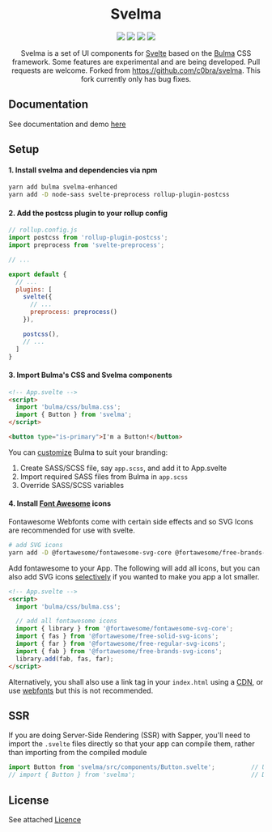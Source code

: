 <h1 align="center">Svelma</h1>

<div align="center">

<a href="https://www.npmjs.com/package/svelma-enhanced"><img src="https://img.shields.io/npm/v/svelma-enhanced.svg" /></a>
<a href="https://www.npmjs.com/package/svelma-enhanced"><img src="https://img.shields.io/npm/l/svelma-enhanced.svg" /></a>
<a href="https://www.npmjs.com/package/svelma-enhanced"><img src="https://img.shields.io/npm/dm/svelma-enhanced"></a>
<a href="https://travis-ci.org/saravanabalagi/svelma"><img src="https://travis-ci.org/saravanabalagi/svelma.svg?branch=master"></a>

Svelma is a set of UI components for [Svelte](https://svelte.dev) based on the [Bulma](http://bulma.io) CSS framework. Some features are experimental and are being developed. Pull requests are welcome. Forked from https://github.com/c0bra/svelma. This fork currently only has bug fixes.

</div>

## Documentation

See documentation and demo [here](https://saravanabalagi.github.io/svelma)

## Setup

#### 1. Install svelma and dependencies via npm

```sh
yarn add bulma svelma-enhanced
yarn add -D node-sass svelte-preprocess rollup-plugin-postcss
```

#### 2. Add the postcss plugin to your rollup config

```js
// rollup.config.js
import postcss from 'rollup-plugin-postcss';
import preprocess from 'svelte-preprocess';

// ...

export default {
  // ...
  plugins: [
    svelte({
      // ...
      preprocess: preprocess()
    }),

    postcss(),
    // ...
  ]
}
```

#### 3. Import Bulma's CSS and Svelma components

```html
<!-- App.svelte -->
<script>
  import 'bulma/css/bulma.css';
  import { Button } from 'svelma';
</script>

<button type="is-primary">I'm a Button!</button>
```
You can [customize](https://bulma.io/documentation/customize/with-node-sass/#6-add-your-own-bulma-styles) Bulma to suit your branding:

1. Create SASS/SCSS file, say `app.scss`, and add it to App.svelte
1. Import required SASS files from Bulma in `app.scss`
1. Override SASS/SCSS variables

#### 4. Install [Font Awesome](https://fontawesome.com/) icons

Fontawesome Webfonts come with certain side effects and so SVG Icons are recommended for use with svelte.

```sh
# add SVG icons
yarn add -D @fortawesome/fontawesome-svg-core @fortawesome/free-brands-svg-icons @fortawesome/free-regular-svg-icons @fortawesome/free-solid-svg-icons
```

Add fontawesome to your App. The following will add all icons, but you can also add SVG icons [selectively](https://fontawesome.com/how-to-use/on-the-web/advanced/svg-javascript-core) if you wanted to make you app a lot smaller.

```html
<!-- App.svelte -->
<script>
  import 'bulma/css/bulma.css';

  // add all fontawesome icons
  import { library } from '@fortawesome/fontawesome-svg-core';
  import { fas } from '@fortawesome/free-solid-svg-icons';
  import { far } from '@fortawesome/free-regular-svg-icons';
  import { fab } from '@fortawesome/free-brands-svg-icons';
  library.add(fab, fas, far);
</script>
```

Alternatively, you shall also use a link tag in your `index.html` using a [CDN](https://cdnjs.com/libraries/font-awesome), or use [webfonts](https://www.npmjs.com/package/@fortawesome/fontawesome-free) but this is not recommended.

## SSR

If you are doing Server-Side Rendering (SSR) with Sapper, you'll need to import the `.svelte` files directly so that your app can compile them, rather than importing from the compiled module

```js
import Button from 'svelma/src/components/Button.svelte';          // Use this
// import { Button } from 'svelma';                                // Don't use this
```

## License

See attached [Licence](LICENCE)
